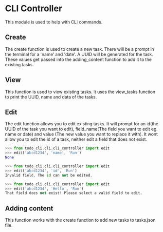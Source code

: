 # CLI Controller

This module is used to help with CLI commands.

## Create

The create function is used to create a new task. There will be a prompt in the terminal for a 'name' and 'date'. A UUID will be generated for the task. These values get passed into the adding_content function to add it to the existing tasks.


## View

This function is used to view existing tasks. It uses the view_tasks function to print the UUID, name and data of the tasks.

## Edit

The edit function allows you to edit existing tasks. It will prompt for an id(the UUID of the task you want to edit), field_name(The field you want to edit eg. name or date) and value (The new value you want to replace it with). It wont allow you to edit the id of a task, neither edit a field that does not exist.

```python
>>> from todo_cli.cli.cli_controller import edit
>>> edit('abcd1234', 'name', 'Run')
None
```

```python
>>> from todo_cli.cli.cli_controller import edit
>>> edit('abcd1234', 'id', 'Run')
Invalid field. The id can not be edited.
```

```python
>>> from todo_cli.cli.cli_controller import edit
>>> edit('abcd1234', 'Hello', 'Run')
That field does not exist! Please select a valid field to edit.
```

## Adding content

This function works with the create function to add new tasks to tasks.json file. 